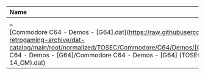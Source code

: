 |Name|Size|
|:---|---:|
|[..](../index.html)|DIR|
|[Commodore C64 - Demos - [G64].dat](https://raw.githubusercontent.com/open-retrogaming-archive/dat-catalog/main/root/normalized/TOSEC/Commodore/C64/Demos/[G64]/Commodore C64 - Demos - [G64]/Commodore C64 - Demos - [G64] (TOSEC-v2021-08-14_CM).dat)|9151|
